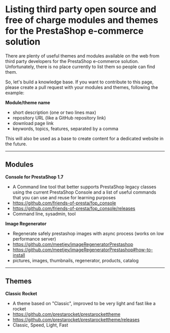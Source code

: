 # Listing third party open source and free of charge modules and themes for the PrestaShop e-commerce solution

There are plenty of useful themes and modules available on the web from third party developers for the PrestaShop e-commerce solution. Unfortunately, there is no place currently to list them so people can find them.

So, let's build a knowledge base. If you want to contribute to this page, please create a pull request with your modules and themes, following the example:

**Module/theme name**
* short description (one or two lines max)
* repository URL (like a GitHub repository link)
* download page link
* keywords, topics, features, separated by a comma

This will also be used as a base to create content for a dedicated website in the future.

---

## Modules

**Console for PrestaShop 1.7**
* A Command line tool that better supports PrestaShop legacy classes using the current PrestaShop Console and a list of useful commands that you can use and reuse for learning purposes
* https://github.com/friends-of-presta/fop_console
* https://github.com/friends-of-presta/fop_console/releases
* Command line, sysadmin, tool

**Image Regenerator**
* Regenerate safely prestashop images with async process (works on low performance server)
* https://github.com/meetjey/imageRegeneratorPrestashop
* https://github.com/meetjey/imageRegeneratorPrestashop#how-to-install
* pictures, images, thumbnails, regenerator, products, catalog



<hr />

## Themes

**Classic Rocket**
* A theme based on "Classic", improved to be very light and fast like a rocket
* https://github.com/prestarocket/prestarockettheme
* https://github.com/prestarocket/prestarockettheme/releases
* Classic, Speed, Light, Fast
